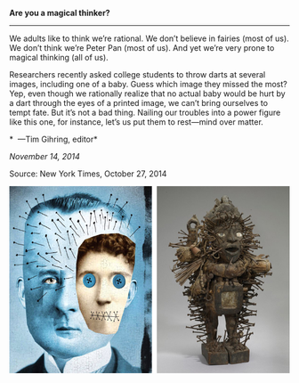 **Are you a magical thinker?**

****

We adults like to think we’re rational. We don’t believe in fairies (most of us). We don’t think we’re Peter Pan (most of us). And yet we’re very prone to magical thinking (all of us).

Researchers recently asked college students to throw darts at several images, including one of a baby. Guess which image they missed the most? Yep, even though we rationally realize that no actual baby would be hurt by a dart through the eyes of a printed image, we can’t bring ourselves to tempt fate. But it’s not a bad thing. Nailing our troubles into a power figure like this one, for instance, let’s us put them to rest—mind over matter.

*  —Tim Gihring, editor*

*November 14, 2014*

Source: New York Times, October 27, 2014

![](../images/14-11-14_71.3_MagicalThinkingEDIT-1.jpg)
